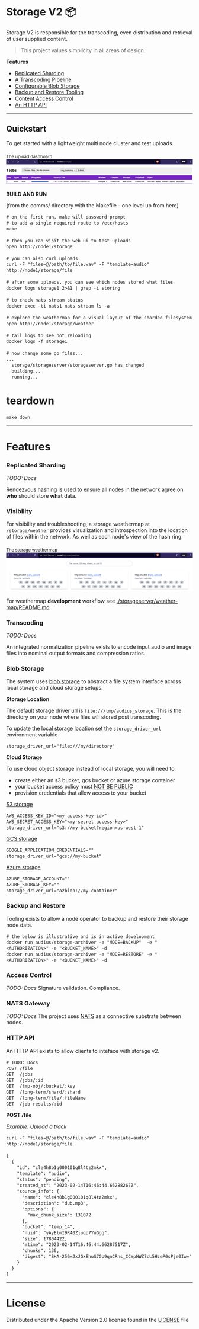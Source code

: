 # Storage V2 :package:

Storage V2 is responsible for the transcoding, even distribution and retrieval of user supplied content.

> This project values simplicity in all areas of design.

**Features**
- [Replicated Sharding](#replicated-sharding)
- [A Transcoding Pipeline](#transcoding)
- [Configurable Blob Storage](#blob-storage)
- [Backup and Restore Tooling](#backup-and-restore)
- [Content Access Control](#access-control)
- [An HTTP API](#http-api)

---

## Quickstart

To get started with a lightweight multi node cluster and test uploads.

<sub>The upload dashboard</sub>
![upload-dashboard](../docs/uploads.png)

**BUILD AND RUN**

(from the comms/ directory with the Makefile - one level up from here)
```shell
# on the first run, make will password prompt
# to add a single required route to /etc/hosts
make

# then you can visit the web ui to test uploads
open http://node1/storage

# you can also curl uploads
curl -F "files=@/path/to/file.wav" -F "template=audio" http://node1/storage/file

# after some uploads, you can see which nodes stored what files 
docker logs storage1 2>&1 | grep -i storing

# to check nats stream status
docker exec -ti nats1 nats stream ls -a

# explore the weathermap for a visual layout of the sharded filesystem
open http://node1/storage/weather

# tail logs to see hot reloading
docker logs -f storage1

# now change some go files...
...
  storage/storageserver/storageserver.go has changed
  building...
  running...
```

# teardown
`make down`

---

# Features

### Replicated Sharding

<i>TODO: Docs</i>

[Rendezvous hashing](https://en.wikipedia.org/wiki/Rendezvous_hashing) is used to ensure all nodes in the network agree on **who** should store **what** data.

### Visibility

For visibility and troubleshooting, a storage weathermap at `/storage/weather` provides visualization and introspection into the location of files within the network. As well as each node's view of the hash ring.

<sub>The storage weathermap</sub>
![storage-weathermap](../docs/weather.png)

For weathermap **development** workflow see [./storageserver/weather-map/README.md](./storageserver/weather-map/README.md)

### Transcoding

<i>TODO: Docs</i>

An integrated normalization pipeline exists to encode input audio and image files into nominal output formats and compression ratios.

### Blob Storage

The system uses [blob storage](https://gocloud.dev/howto/blob/) to abstract a file system interface across local storage and cloud storage setups.

**Storage Location**

The default storage driver url is `file:///tmp/audius_storage`.
This is the directory on your node where files will stored post transcoding.

To update the local storage location set the `storage_driver_url` environment variable

```shell
storage_driver_url="file:///my/directory"
```

**Cloud Storage**

To use cloud object storage instead of local storage, you will need to:

- create either an s3 bucket, gcs bucket or azure storage container
- your bucket access policy must <u>NOT BE PUBLIC</u>
- provision credentials that allow access to your bucket

[S3 storage](https://aws.amazon.com/s3/)
```shell
AWS_ACCESS_KEY_ID="<my-access-key-id>"
AWS_SECRET_ACCESS_KEY="<my-secret-access-key>"
storage_driver_url="s3://my-bucket?region=us-west-1"
```

[GCS storage](https://cloud.google.com/storage/docs/creating-buckets)
```shell
GOOGLE_APPLICATION_CREDENTIALS=""
storage_driver_url="gcs://my-bucket"
```

[Azure storage](https://azure.microsoft.com/en-us/products/storage/blobs)
```shell
AZURE_STORAGE_ACCOUNT=""
AZURE_STORAGE_KEY=""
storage_driver_url="azblob://my-container"
```

### Backup and Restore

Tooling exists to allow a node operator to backup and restore their storage node data.

```shell
# the below is illustrative and is in active development
docker run audius/storage-archiver -e "MODE=BACKUP"  -e "<AUTHORIZATION>" -e "<BUCKET_NAME>" -d
docker run audius/storage-archiver -e "MODE=RESTORE" -e "<AUTHORIZATION>" -e "<BUCKET_NAME>" -d
```

### Access Control

<i>TODO: Docs</i>
Signature validation. Compliance.

### NATS Gateway

<i>TODO: Docs</i>
The project uses [NATS](https://nats.io) as a connective substrate between nodes.

### HTTP API

An HTTP API exists to allow clients to inteface with storage v2.

```shell
# TODO: Docs
POST /file
GET  /jobs
GET  /jobs/:id
GET  /tmp-obj/:bucket/:key
GET  /long-term/shard/:shard
GET  /long-term/file/:fileName
GET  /job-results/:id
```

**POST /file**

<i>Example: Upload a track</i>

```shell
curl -F "files=@/path/to/file.wav" -F "template=audio" http://node1/storage/file

[
  {
    "id": "cle4h8b1g000101q8l4tz2mkx",
    "template": "audio",
    "status": "pending",
    "created_at": "2023-02-14T16:46:44.66288267Z",
    "source_info": {
      "name": "cle4h8b1g000101q8l4tz2mkx",
      "description": "dub.mp3",
      "options": {
        "max_chunk_size": 131072
      },
      "bucket": "temp_14",
      "nuid": "yAyElmI9R40Zjuqp7YuGgg",
      "size": 17804422,
      "mtime": "2023-02-14T16:46:44.66287517Z",
      "chunks": 136,
      "digest": "SHA-256=JxJGxEhuS7Gp9qnCRhs_CCYpHWZ7cL5HzeP0sPje0Iw="
    }
  }
]
```

---

# License

Distributed under the Apache Version 2.0 license found in the [LICENSE](../../LICENSE) file
